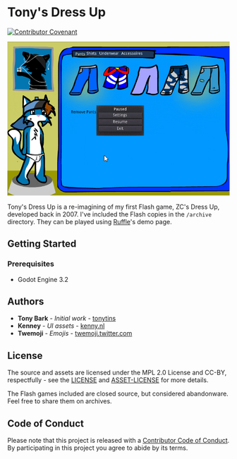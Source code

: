 
# Tony's Dress Up

[![Contributor Covenant](https://img.shields.io/badge/Contributor%20Covenant-v2.0%20adopted-ff69b4.svg)](CODE_OF_CONDUCT.md)

![](screenshot.gif)

​Tony's Dress Up is a re-imagining of my first Flash game, ZC's Dress Up, developed back in 2007. I've included the Flash copies in the ``/archive`` directory. They can be played using [Ruffle](https://ruffle.rs/)'s demo page.
​

## Getting Started

### Prerequisites

- Godot Engine 3.2

## Authors

* **Tony Bark** - *Initial work* - [tonytins](https://github.com/tonytins)
* **Kenney** - *UI assets* - [kenny.nl](https://www.kenney.nl/)
* **Twemoji** - *Emojis* - [twemoji.twitter.com](https://twemoji.twitter.com/)
    ​
  
## License

The source and assets are licensed under the MPL 2.0 License and CC-BY, respectfully - see the [LICENSE](LICENSE) and [ASSET-LICENSE](ASSET-LICENSE) for more details.

The Flash games included are closed source, but considered abandonware. Feel free to share them on archives.

## Code of Conduct

Please note that this project is released with a [Contributor Code of Conduct](CODE_OF_CONDUCT.md). By participating in this project you agree to abide by its terms.